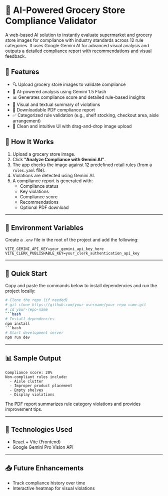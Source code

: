
# 🛒 AI-Powered Grocery Store Compliance Validator

A web-based AI solution to instantly evaluate supermarket and grocery store images for compliance with industry standards across 12 rule categories. It uses Google Gemini AI for advanced visual analysis and outputs a detailed compliance report with recommendations and visual feedback.

## 🌟 Features

- 🔍 Upload grocery store images to validate compliance
- 🧠 AI-powered analysis using Gemini 1.5 Flash
- 📊 Generates compliance score and detailed rule-based insights
- 📝 Visual and textual summary of violations
- 📄 Downloadable PDF compliance report
- ✅ Categorized rule validation (e.g., shelf stocking, checkout area, aisle arrangement)
- 📁 Clean and intuitive UI with drag-and-drop image upload

## 📸 How It Works

1. Upload a grocery store image.
2. Click **"Analyze Compliance with Gemini AI"**.
3. The app checks the image against 12 predefined retail rules (from a `rules.yaml` file).
4. Violations are detected using Gemini AI.
5. A compliance report is generated with:
    - Compliance status
    - Key violations
    - Compliance score
    - Recommendations
    - Optional PDF download

---

## 🔐 Environment Variables

Create a `.env` file in the root of the project and add the following:

```env
VITE_GEMINI_API_KEY=your_gemini_api_key_here
VITE_CLERK_PUBLISHABLE_KEY=your_clerk_authentication_api_key
````

---

## 🚀 Quick Start

Copy and paste the commands below to install dependencies and run the project locally:

```bash
# Clone the repo (if needed)
# git clone https://github.com/your-username/your-repo-name.git
# cd your-repo-name
```bash
# Install dependencies
npm install
```bash
# Start development server
npm run dev
```

---

## 📊 Sample Output

```
Compliance score: 20%
Non-compliant rules include:
  - Aisle clutter
  - Improper product placement
  - Empty shelves
  - Display violations
```

The PDF report summarizes rule category violations and provides improvement tips.

---

## 📌 Technologies Used

* React + Vite (Frontend)
* Google Gemini Pro Vision API

---

## 📥 Future Enhancements

* Track compliance history over time
* Interactive heatmap for visual violations

```


